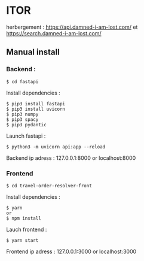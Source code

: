 # ITOR

herbergement : https://api.damned-i-am-lost.com/ et https://search.damned-i-am-lost.com/

## Manual install

### Backend :

    $ cd fastapi

Install dependencies :

    $ pip3 install fastapi
    $ pip3 install uvicorn
    $ pip3 numpy
    $ pip3 spacy
    $ pip3 pydantic

Launch fastapi :

    $ python3 -m uvicorn api:app --reload

Backend ip adress : 127.0.0.1:8000 or localhost:8000

### Frontend

    $ cd travel-order-resolver-front

Install dependencies :

    $ yarn
    or
    $ npm install

Lauch frontend :

    $ yarn start

Frontend ip adress : 127.0.0.1:3000 or localhost:3000
